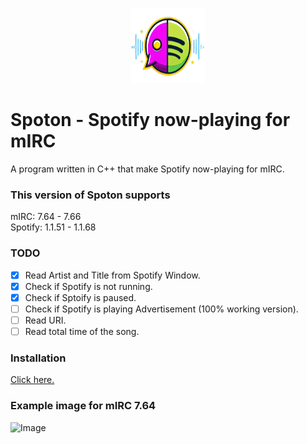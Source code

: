 <p align="center">
  <img width="120" height="120" src="https://github.com/turbosmurfen/spoton/blob/main/img/spoton_logo.png">
</p>

# Spoton - Spotify now-playing for mIRC  
A program written in C++ that make Spotify now-playing for mIRC. 
  
### This version of Spoton supports
  
mIRC: 7.64 - 7.66  
Spotify: 1.1.51 - 1.1.68  
  
### TODO
  
- [x] Read Artist and Title from Spotify Window.  
- [x] Check if Spotify is not running.  
- [x] Check if Sptoify is paused.
- [ ] Check if Spotify is playing Advertisement (100% working version).
- [ ] Read URI.   
- [ ] Read total time of the song.  
  
### Installation
[Click here.](https://github.com/turbosmurfen/spoton/wiki/Howto)

### Example image for mIRC 7.64
![Image](https://github.com/turbosmurfen/spoton/blob/main/img/spoton_example.png)


